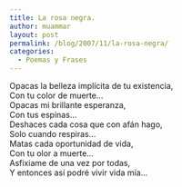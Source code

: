 ```yaml
---
title: La rosa negra.
author: muammar
layout: post
permalink: /blog/2007/11/la-rosa-negra/
categories:
  - Poemas y Frases
---
```

Opacas la belleza implícita de tu existencia,  
Con tu color de muerte&#8230;  
Opacas mi brillante esperanza,  
Con tus espinas&#8230;  
Deshaces cada cosa que con afán hago,  
Solo cuando respiras&#8230;  
Matas cada oportunidad de vida,  
Con tu olor a muerte&#8230;  
Asfixiame de una vez por todas,  
Y entonces así podré vivir vida mía&#8230;